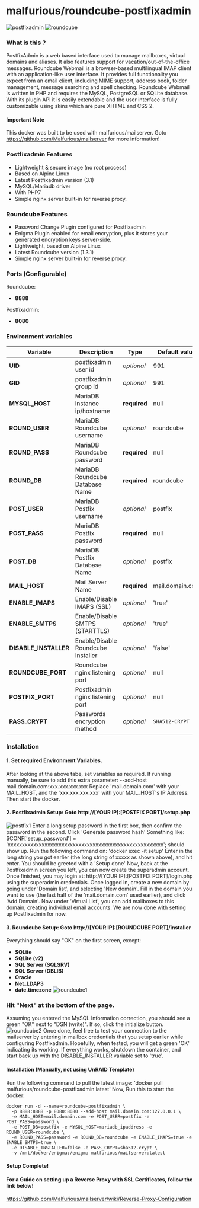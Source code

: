 # malfurious/roundcube-postfixadmin

![postfixadmin](http://i.imgur.com/UCtvKHR.png "postfixadmin") ![roundcube](https://raw.githubusercontent.com/Malfurious/docker-templates/master/images/roundcube-logo.jpg "roundcube")

### What is this ?

PostfixAdmin is a web based interface used to manage mailboxes, virtual domains and aliases. It also features support for vacation/out-of-the-office messages.
Roundcube Webmail is a browser-based multilingual IMAP client with an application-like user interface. It provides full functionality you expect from an email client, including MIME support, address book, folder management, message searching and spell checking. Roundcube Webmail is written in PHP and requires the MySQL, PostgreSQL or SQLite database. With its plugin API it is easily extendable and the user interface is fully customizable using skins which are pure XHTML and CSS 2.

#### Important Note
This docker was built to be used with malfurious/mailserver.
Goto https://github.com/Malfurious/mailserver for more information!

### Postfixadmin Features

- Lightweight & secure image (no root process)
- Based on Alpine Linux
- Latest Postfixadmin version (3.1)
- MySQL/Mariadb driver
- With PHP7
- Simple nginx server built-in for reverse proxy.

### Roundcube Features

- Password Change Plugin configured for Postfixadmin
- Enigma Plugin enabled for email encryption, plus it stores your generated encryption keys server-side.
- Lightweight, based on Alpine Linux
- Latest Roundcube version (1.3.1)
- Simple nginx server built-in for reverse proxy.

### Ports (Configurable)

Roundcube:
- **8888**

Postfixadmin:
- **8080**

### Environment variables

| Variable | Description | Type | Default value |
| -------- | ----------- | ---- | ------------- |
| **UID** | postfixadmin user id | *optional* | 991
| **GID** | postfixadmin group id | *optional* | 991
| **MYSQL_HOST** | MariaDB instance ip/hostname | **required** | null
| **ROUND_USER** | MariaDB Roundcube username | *optional* | roundcube
| **ROUND_PASS** | MariaDB Roundcube password | **required** | null
| **ROUND_DB** | MariaDB Roundcube Database Name | **required** | roundcube
| **POST_USER** | MariaDB Postfix username | *optional* | postfix
| **POST_PASS** | MariaDB Postfix password | **required** | null
| **POST_DB** | MariaDB Postfix Database Name | *optional* | postfix
| **MAIL_HOST** | Mail Server Name | **required** | mail.domain.com
| **ENABLE_IMAPS** | Enable/Disable IMAPS (SSL) | *optional* | 'true'
| **ENABLE_SMTPS** | Enable/Disable SMTPS (STARTTLS) | *optional* | 'true'
| **DISABLE_INSTALLER** | Enable/Disable Roundcube Installer | *optional* | 'false'
| **ROUNDCUBE_PORT** | Roundcube nginx listening port | *optional* | null
| **POSTFIX_PORT** | Postfixadmin nginx listening port | *optional* | null
| **PASS_CRYPT** | Passwords encryption method | *optional* | `SHA512-CRYPT`


### Installation

#### 1. Set required Environment Variables.
After looking at the above tabe, set variables as required. 
If running manually, be sure to add this extra parameter: --add-host mail.domain.com:xxx.xxx.xxx.xxx
Replace 'mail.domain.com' with your MAIL_HOST, and the 'xxx.xxx.xxx.xxx' with your MAIL_HOST's IP Address.
Then start the docker.

#### 2. Postfixadmin Setup: Goto http://[YOUR IP]:[POSTFIX PORT]/setup.php
![postfix1](https://raw.githubusercontent.com/Malfurious/docker-examples/master/roundcube-postfixadmin/Postfixadmin-1.PNG "postfix1")
Enter a long setup password in the first box, then confirm the password in the second. Click 'Generate password hash'
Something like: $CONF['setup_password'] = 'xxxxxxxxxxxxxxxxxxxxxxxxxxxxxxxxxxxxxxxxxxxxxxxxxxxxxxx'; should show up.
Run the following command on: 'docker exec -it <name of this docker container> setup'
Enter in the long string you got earlier (the long string of xxxxx as shown above), and hit enter. You should be greeted with a 'Setup done'
Now, back at the Postfixadmin screen you left, you can now create the superadmin account. Once finished, you may login at: http://[YOUR IP]:[POSTFIX PORT]/login.php using the superadmin credentials.
Once logged in, create a new domain by going under 'Domain list', and selecting 'New domain'.
Fill in the domain you want to use (the last half of the 'mail.domain.com' used earlier), and click 'Add Domain'.
Now under 'Virtual List', you can add mailboxes to this domain, creating individual email accounts.
We are now done with setting up Postfixadmin for now.

#### 3. Roundcube Setup: Goto http://[YOUR IP]:[ROUNDCUBE PORT]/installer
Everything should say "OK" on the first screen, except:
- **SQLite**
- **SQLite (v2)**
- **SQL Server (SQLSRV)**
- **SQL Server (DBLIB)**
- **Oracle**
- **Net_LDAP3**
- **date.timezone**
![roundcube1](https://raw.githubusercontent.com/Malfurious/docker-examples/master/roundcube-postfixadmin/Roundcube-Setup-1.PNG "roundcube1")
### Hit "Next" at the bottom of the page.
Assuming you entered the MySQL Information correction, you should see a green "OK" next to "DSN (write)".
If so, click the initialize button.
![roundcube2](https://raw.githubusercontent.com/Malfurious/docker-examples/master/roundcube-postfixadmin/Roundcube-Setup-2.PNG "roundcube2")
Once done, feel free to test your connection to the mailserver by entering in mailbox credentials that you setup earlier while configuring Postfixadmin.
Hopefully, when tested, you will get a green 'OK' indicating its working.
If everything works, shutdown the container, and start back up with the DISABLE_INSTALLER variable set to 'true'.

#### Installation (Manually, not using UnRAID Template)
Run the following command to pull the latest image: 'docker pull malfurious/roundcube-postfixadmin:latest'
Now, Run this to start the docker:
```
docker run -d --name=roundcube-postfixadmin \
  -p 8888:8888 -p 8080:8080 --add-host mail.domain.com:127.0.0.1 \
  -e MAIL_HOST=mail.domain.com -e POST_USER=postfix -e POST_PASS=password \
  -e POST_DB=postfix -e MYSQL_HOST=mariadb_ipaddress -e ROUND_USER=roundcube \
  -e ROUND_PASS=password -e ROUND_DB=roundcube -e ENABLE_IMAPS=true -e ENABLE_SMTPS=true \
  -e DISABLE_INSTALLER=false -e PASS_CRYPT=sha512-crypt \
  -v /mnt/docker/enigma:/enigma malfurious/mailserver:latest
```
#### Setup Complete!

#### For a Guide on setting up a Reverse Proxy with SSL Certificates, follow the link below!
https://github.com/Malfurious/mailserver/wiki/Reverse-Proxy-Configuration

